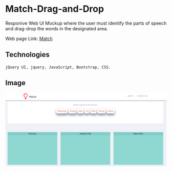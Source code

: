 # Match-Drag-and-Drop
Responive Web UI Mockup where the user must identify the parts of speech and drag-drop the words in the designated area.

<p>Web page Link:  <a href="https://itsapps.odu.edu/ratemyregion/">Match</a></p>

## Technologies
```
jQuery UI, jquery, JavaScript, Bootstrap, CSS.
```


 ## Image 
![alt text](resources/images-git/1.PNG)
